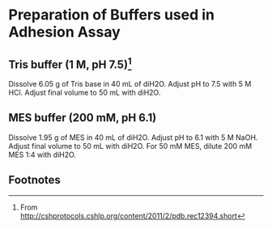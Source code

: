 # Preparation of Buffers used in Adhesion Assay

## Tris buffer (1 M, pH 7.5)[^1]

Dissolve 6.05 g of Tris base in 40 mL of diH2O. Adjust pH to 7.5 with 5 M HCl. Adjust final volume to 50 mL with diH2O.

## MES buffer (200 mM, pH 6.1)

Dissolve 1.95 g of MES in 40 mL of diH2O. Adjust pH to 6.1 with 5 M NaOH. Adjust final volume to 50 mL with diH2O. For 50 mM MES, dilute 200 mM MES 1:4 with diH2O.

## Footnotes

[^1]: From <http://cshprotocols.cshlp.org/content/2011/2/pdb.rec12394.short> 
